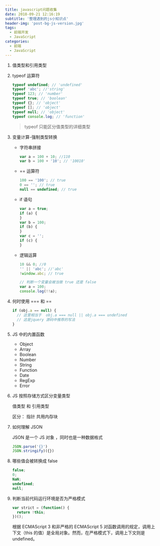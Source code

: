 ```yaml
---
title: javascript问题收集
date: 2018-09-21 12:16:19
subtitle: '整理遇到的js小知识点'
header-img: 'post-bg-js-version.jpg'
tags:
  - 前端开发
  - JavaScript
categories:
  - 前端
  - JavaScript
---
```


1. 值类型和引用类型
2. typeof 运算符

   ```js
   typeof undefined; // 'undefined'
   typeof 'abc'; //'string'
   typeof 123; // 'number'
   typeof true; // 'boolean'
   typeof {}; // 'object'
   typeof []; // 'object'
   typeof null; // 'object'
   typeof console.log; // 'function'
   ```

   > typeof 只能区分值类型的详细类型

3. 变量计算-强制类型转换

   - 字符串拼接
     ```js
     var a = 100 + 10; //110
     var b = 100 + '10'; // '10010'
     ```
   - == 运算符
     ```js
     100 == '100'; // true
     0 == ''; // true
     null == undefined; // true
     ```
   - if 语句

     ```js
     var a = true;
     if (a) {
     }
     var b = 100;
     if (b) {
     }
     var c = '';
     if (c) {
     }
     ```

   - 逻辑运算

     ```js
     10 && 0; //0
     '' || 'abc'; //'abc'
     !window.abc; // true

     // 判断一个变量会被当做 true 还是 false
     var a = 100;
     console.log(!!a);
     ```

4. 何时使用 === 和 ==

   ```js
   if (obj.a == null) {
     // 这里相当于  obj.a === null || obj.a === undefined
     // 这是jquery 源码中推荐的写法
   }
   ```

5. JS 中的内置函数

   - Object
   - Array
   - Boolean
   - Number
   - String
   - Function
   - Date
   - RegExp
   - Error

6. JS 按照存储方式区分变量类型

   值类型 和 引用类型

   区分： 指针 共用内存块

7) 如何理解 JSON

   JSON 是一个 JS 对象 ，同时也是一种数据格式

   ```js
   JSON.parse('{}')
   JSON.stringify)({})
   ```

8) 哪些值会被转换成 false

   ```js
   false;
   0;
   NaN;
   undefined;
   null;
   ```

9) 判断当前代码运行环境是否为严格模式

   ```javascript
   var strict = (function() {
     return !this;
   })();
   ```

   根据 ECMAScript 3 和非严格的 ECMAScript 5 对函数调用的规定，调用上下文（this 的值）是全局对象。然而，在严格模式下，调用上下文则是 undefined。
